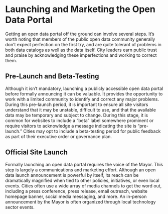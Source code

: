 # Launching and Marketing the Open Data Portal

Getting an open data portal off the ground can involve several steps. It’s worth noting that members of the public open data community generally don’t expect perfection on the first try, and are quite tolerant of problems in both data catalogs as well as the data itself. City leaders earn public trust and praise by acknowledging these imperfections and working to correct them.

## Pre-Launch and Beta-Testing

Although it isn’t mandatory, launching a publicly accessible open data portal before formally announcing it can be valuable. It provides the opportunity to work with a limited community to identify and correct any major problems. During this pre-launch period, it is important to ensure all site visitors understand that it may be unstable, difficult to use, and that the available data may be temporary and subject to change. During this stage, it is common for websites to include a “beta” label somewhere prominent or require visitors to acknowledge a message indicating the site is “pre-launch.” Cities may opt to include a beta-testing period for public feedback as part of their executive order or governance plan.

## Official Site Launch

Formally launching an open data portal requires the voice of the Mayor. This step is largely a communications and marketing effort. Although an open data launch announcement is powerful by itself, its reach can be dramatically magnified when tied to other policies, initiatives, or even local events. Cities often use a wide array of media channels to get the word out, including a press conference, press release, email outreach, website homepage banner, social media messaging, and more. An in-person announcement by the Mayor is often organized through local technology sector events.